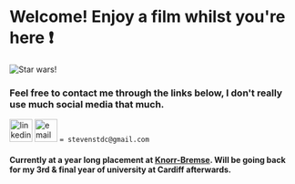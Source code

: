 # Welcome! Enjoy a film whilst you're here :exclamation:

![Star wars!](https://i.imgur.com/jjVNwSS.gif)

### Feel free to contact me through the links below, I don't really use much social media that much.

[<img src='https://cdn.jsdelivr.net/npm/simple-icons@3.0.1/icons/linkedin.svg' alt='linkedin' height='40'>](https://www.linkedin.com/in/steven-davies-cortes-8264a3187/)
[<img src='https://cdn.jsdelivr.net/npm/simple-icons@3.0.1/icons/gmail.svg' alt='email' height='40'>](www.google.co.uk) `= stevenstdc@gmail.com`

#### Currently at a year long placement at [Knorr-Bremse](https://www.knorr-bremse.co.uk/en/). Will be going back for my 3rd & final year of university at Cardiff afterwards. 
